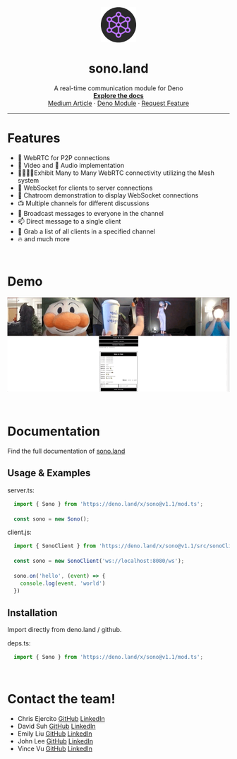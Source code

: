 <!-- PROJECT LOGO -->
<div align="center">
  <img src="./media/sono-logo.png" alt="sono.land" width="80" height="80">

  <h1 align="center" style="border-bottom: none">sono.land</h1>

  <p align="center">
    A real-time communication module for Deno
    <br />
    <a href="https://sono.land/"><strong>Explore the docs</strong></a>
    <br />
    <a href="https://chris-paul-ejercito.medium.com/sono-io-real-time-communication-for-deno-d325a5a29b6f">Medium Article</a>
    ·
    <a href="https://deno.land/x/sono@v1.1">Deno Module</a>
    ·
    <a href="https://github.com/oslabs-beta/sono.land/issues">Request Feature</a>
  </p>
</div>
<hr>

<h1 style="border-bottom: none">Features</h1>

- 🤝 WebRTC for P2P connections
- 📸 Video and 🎤 Audio implementation
- 👨‍👩‍👧‍👦Exhibit Many to Many WebRTC connectivity utilizing the Mesh system
- 🔌 WebSocket for clients to server connections
- 💬 Chatroom demonstration to display WebSocket connections
- 📺 Multiple channels for different discussions
- 📣 Broadcast messages to everyone in the channel
- 📫 Direct message to a single client
- 📝 Grab a list of all clients in a specified channel
- 🔥 and much more

<br />

# Demo
<div align="center">

  ![test](./media/demogif.gif)

</div>
<br />

# Documentation
Find the full documentation of [sono.land](http://sono.land)

## Usage & Examples

server.ts:
```typescript
  import { Sono } from 'https://deno.land/x/sono@v1.1/mod.ts';

  const sono = new Sono();
```

client.js:
```javascript
  import { SonoClient } from 'https://deno.land/x/sono@v1.1/src/sonoClient.js';

  const sono = new SonoClient('ws://localhost:8080/ws');

  sono.on('hello', (event) => {
    console.log(event, 'world')
  })
```

  ## Installation

Import directly from deno.land / github.

deps.ts:
```typescript
  import { Sono } from 'https://deno.land/x/sono@v1.1/mod.ts';
```
<br />

# Contact the team!

- Chris Ejercito [GitHub](https://github.com/chris-paul-ejercito) [LinkedIn](https://www.linkedin.com/in/christian-paul-ejercito/)
- David Suh [GitHub](https://github.com/DavidJinSuh90) [LinkedIn](https://www.linkedin.com/in/DavidJinSuh/)
- Emily Liu [GitHub](https://github.com/a-creation) [LinkedIn](https://www.linkedin.com/in/eliu00/)
- John Lee [GitHub](https://github.com/JohnL64) [LinkedIn](https://www.linkedin.com/in/john-lee-294a38211/)
- Vince Vu [GitHub](https://github.com/vin-vu) [LinkedIn](https://www.linkedin.com/in/vince-vu-64425b1ba/)
